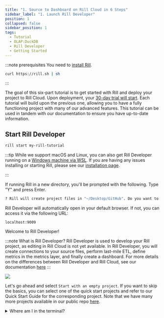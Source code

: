 ```yaml
---
title: "1. Source to Dashboard on Rill Cloud in 6 Steps"
sidebar_label: "1. Launch Rill Developer"
position: 1
collapsed: false
sidebar_position: 1
tags:
  - Tutorial
  - OLAP:DuckDB
  - Rill Developer
  - Getting Started
---
```

:::note prerequisites
You need to [install Rill](https://docs.rilldata.com/get-started/install). 

```bash
curl https://rill.sh | sh
```

:::

The goal of this six-part tutorial is to get started with Rill and deploy your project to Rill Cloud. Upon deployment, your [30-day trial will start](/other/plans#trial-plan). Each tutorial will build upon the previous one, allowing you to have a fully functioning project with many of our advanced features. This tutorial can be used in tandem with our documentation to ensure you have up-to-date information.


## Start Rill Developer

```bash
rill start my-rill-tutorial
```

:::tip
While we support macOS and Linux, you can also get Rill Developer running on a [Windows machine via WSL](https://docs.rilldata.com/get-started/install#rill-on-windows-using-wsl). If you are having any issues installing or starting Rill, please see our [installation page](https://docs.rilldata.com/get-started/install). 

:::



If running Rill in a new directory, you'll be prompted with the following. Type "Y" and press Enter. 

```bash
? Rill will create project files in "~/Desktop/GitHub". Do you want to continue? (Y/n) 

```

Rill Developer will automatically open in your default browser. If not, you can access it via the following URL:

```
localhost:9009
``` 

Welcome to Rill Developer!

:::note What is Rill Developer? 
Rill Developer is used to develop your Rill project, as editing in Rill Cloud is not yet available. In Rill Developer, you will create connections to your source files, perform last-mile ETL, define metrics in the metrics layer, and finally create a dashboard. For more details on the differences between Rill Developer and Rill Cloud, see our documentation [here](/get-started/concepts/cloud-vs-developer)
:::

<img src = '/img/tutorials/rill-basics/new-rill-project.png' class='rounded-gif' />
<br />

Let's go ahead and select `Start with an empty project`. If you want to skip the basics, you can select one of the quick start projects and refer to our Quick Start Guide for the corresponding project. Note that we have many more projects available in our public repo [here](https://github.com/rilldata/rill-examples).

<details>
  <summary>Where am I in the terminal?</summary>
  
    You can use the `pwd` command to see which directory you are in the terminal. <br />
    If this is not where you'd like to make the directory, use the `cd` command to change directories.

</details>


